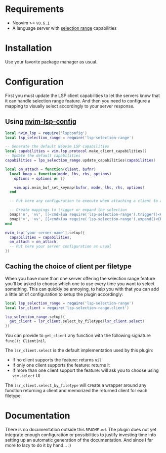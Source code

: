 # Requirements

* Neovim >= `v0.6.1`
* A language server with [selection range](https://microsoft.github.io/language-server-protocol/specifications/specification-current/#textDocument_selectionRange) capabilities

# Installation

Use your favorite package manager as usual.

# Configuration

First you must update the LSP client capabilities to let the servers know that it can handle selection range feature.
And then you need to configure a mapping to visually select accordingly to your server response.

## Using [nvim-lsp-config](https://github.com/nikvdp/nvim-lsp-config)

```lua
local nvim_lsp = require('lspconfig')
local lsp_selection_range = require('lsp-selection-range')

-- Generate the default Neovim LSP capabilities
local capabilities = vim.lsp.protocol.make_client_capabilities()
-- Update the default capabilities
capabilities = lps_selection_range.update_capabilities(capabilities)

local on_attach = function(client, bufnr)
  local bmap = function(mode, lhs, rhs, options)
    options = options or {}

    vim.api.nvim_buf_set_keymap(bufnr, mode, lhs, rhs, options)
  end

  -- Put here any configuration to execute when attaching a client to a buffer

  -- Create mappings to trigger or expand the selection
  bmap('n', 'vv', [[<cmd>lua require('lsp-selection-range').trigger()<CR>]], { noremap = true })
  bmap('v', 'vv', [[<cmd>lua require('lsp-selection-range').expand()<CR>]], { noremap = true })
end

nvim_lsp['your-server-name'].setup({
  capabilities = capabilities,
  on_attach = on_attach,
  -- Put here your server configuration as usual
})
```

## Caching the choice of client per filetype

When you have more than one server offering the selection range feature you'll be asked to choose which one to use every time you want to select something.
This can quickly be annoying, to help you with that you can add a little bit of configuration to setup the plugin
accordingly:

```lua
local lsp_selection_range = require('lsp-selection-range')
local lsr_client = require('lsp-selection-range.client')

lsp_selection_range.setup({
  get_client = lsr_client.select_by_filetype(lsr_client.select)
})
```

You can provide to `get_client` any function with the following signature `func(): Client|nil`.

The `lsr_client.select` is the default implementation used by this plugin:
* If no client supports the feature: returns `nil`
* If only one client supports the feature: returns it
* If more than one client support the feature: will ask you to choose using `vim.select` UI

The `lsr_client.select_by_filetype` will create a wrapper around any function returning a client and memorized the returned client for each filetype.

# Documentation

There is no documentation outside this `README.md`.
The plugin does not yet integrate enough configuration or possibilities to justify investing time into setting up an automatic generation of the documentation.
And since I far more to lazy to do it by hand... :)
